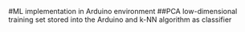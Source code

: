 #ML implementation in Arduino environment
##PCA low-dimensional training set stored into the Arduino and k-NN algorithm as classifier


